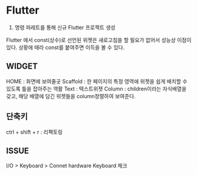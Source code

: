 # Flutter

1. 명령 파레트를 통해 신규 Flutter 프로젝트 생성

Flutter 에서 const(상수)로 선언된 위젯은 새로고침을 할 필요가 없어서 성능상 이점이 있다.
상황에 때라 const를 붙여주면 이득을 볼 수 있다.

## WIDGET

HOME : 화면에 보여줄곳
Scaffold : 한 페이지의 특정 영역에 위젯을 쉽게 배치할 수 있도록 틀을 잡아주는 역활
Text : 텍스트위젯
Column : children이라는 자식배열을 갖고, 해당 배열에 담긴 위젯들을 column정렬하여 보여준다.

## 단축키

ctrl + shift + r : 리팩토링

## ISSUE

I/O > Keyboard > Connet hardware Keyboard 체크
